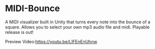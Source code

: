 # MIDI-Bounce
A MIDI visualizer built in Unity that turns every note into the bounce of a square. Allows you to select your own mp3 audio file and midi. Playable release is out!

Preview Video:https://youtu.be/LIFEnEnUhnw

